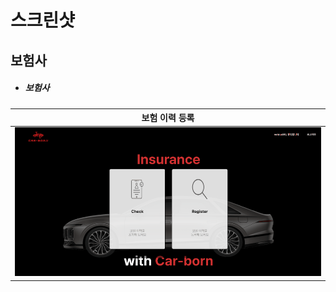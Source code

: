 # 스크린샷

## 보험사

- <h5>보험사</h5>

| 보험 이력 등록 |
|:----:|
|![image](/screenshot/image/insurance_company/보험회사_이력_등록_및_확인.gif)|

<br/>
